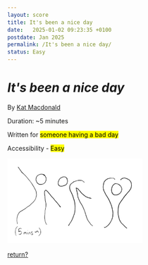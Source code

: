 ```yaml
---
layout: score
title: It's been a nice day
date:   2025-01-02 09:23:35 +0100
postdate: Jan 2025
permalink: /It's been a nice day/
status: Easy
---
```


<h1><i>It's been a nice day</i></h1>

By [Kat Macdonald][kat]

Duration: ~5 minutes

Written for <mark>someone having a bad day</mark>

Accessibility - <mark>Easy</mark>

<img src="/assets/scores/dance/itsbeenaniceday.png" height="193px" width="306px"/>

<a href="/scores/">return?</a>

[kat]:https://otherkat.com
